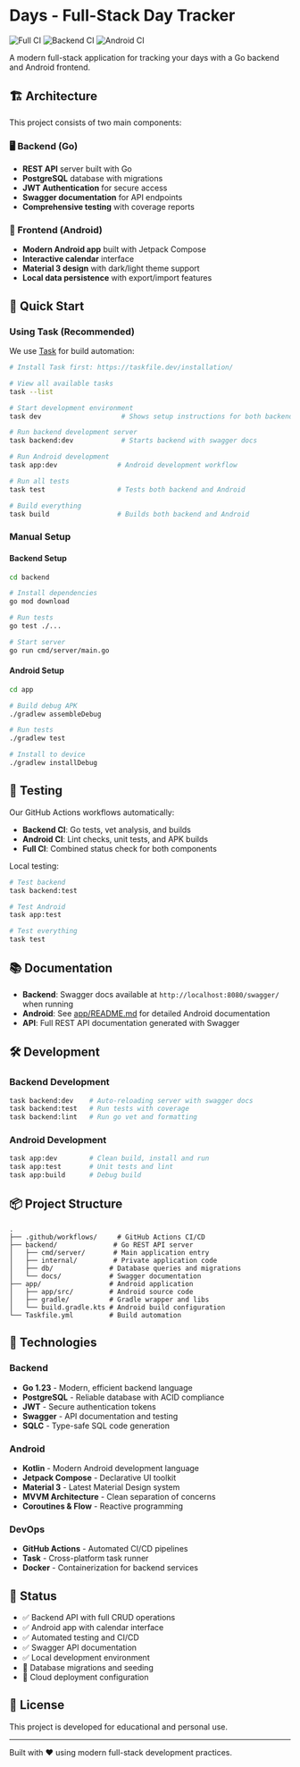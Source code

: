 # Days - Full-Stack Day Tracker

![Full CI](https://github.com/Germain-L/days/workflows/Full%20CI/badge.svg)
![Backend CI](https://github.com/Germain-L/days/workflows/Backend%20CI/badge.svg)
![Android CI](https://github.com/Germain-L/days/workflows/Android%20CI/badge.svg)

A modern full-stack application for tracking your days with a Go backend and Android frontend.

## 🏗️ Architecture

This project consists of two main components:

### 🖥️ Backend (Go)

- **REST API** server built with Go
- **PostgreSQL** database with migrations
- **JWT Authentication** for secure access
- **Swagger documentation** for API endpoints
- **Comprehensive testing** with coverage reports

### 📱 Frontend (Android)

- **Modern Android app** built with Jetpack Compose
- **Interactive calendar** interface
- **Material 3 design** with dark/light theme support
- **Local data persistence** with export/import features

## 🚀 Quick Start

### Using Task (Recommended)

We use [Task](https://taskfile.dev/) for build automation:

```bash
# Install Task first: https://taskfile.dev/installation/

# View all available tasks
task --list

# Start development environment
task dev                    # Shows setup instructions for both backend and Android

# Run backend development server
task backend:dev            # Starts backend with swagger docs

# Run Android development
task app:dev               # Android development workflow

# Run all tests
task test                  # Tests both backend and Android

# Build everything
task build                 # Builds both backend and Android
```

### Manual Setup

#### Backend Setup

```bash
cd backend

# Install dependencies
go mod download

# Run tests
go test ./...

# Start server
go run cmd/server/main.go
```

#### Android Setup

```bash
cd app

# Build debug APK
./gradlew assembleDebug

# Run tests
./gradlew test

# Install to device
./gradlew installDebug
```

## 🧪 Testing

Our GitHub Actions workflows automatically:

- **Backend CI**: Go tests, vet analysis, and builds
- **Android CI**: Lint checks, unit tests, and APK builds  
- **Full CI**: Combined status check for both components

Local testing:

```bash
# Test backend
task backend:test

# Test Android
task app:test

# Test everything
task test
```

## 📚 Documentation

- **Backend**: Swagger docs available at `http://localhost:8080/swagger/` when running
- **Android**: See [app/README.md](app/README.md) for detailed Android documentation
- **API**: Full REST API documentation generated with Swagger

## 🛠️ Development

### Backend Development

```bash
task backend:dev    # Auto-reloading server with swagger docs
task backend:test   # Run tests with coverage
task backend:lint   # Run go vet and formatting
```

### Android Development  

```bash
task app:dev        # Clean build, install and run
task app:test       # Unit tests and lint
task app:build      # Debug build
```

## 📦 Project Structure

```tree
.
├── .github/workflows/     # GitHub Actions CI/CD
├── backend/              # Go REST API server
│   ├── cmd/server/       # Main application entry
│   ├── internal/         # Private application code
│   ├── db/              # Database queries and migrations
│   └── docs/            # Swagger documentation
├── app/                 # Android application
│   ├── app/src/         # Android source code
│   ├── gradle/          # Gradle wrapper and libs
│   └── build.gradle.kts # Android build configuration
└── Taskfile.yml         # Build automation
```

## 🔧 Technologies

### Backend

- **Go 1.23** - Modern, efficient backend language
- **PostgreSQL** - Reliable database with ACID compliance
- **JWT** - Secure authentication tokens
- **Swagger** - API documentation and testing
- **SQLC** - Type-safe SQL code generation

### Android

- **Kotlin** - Modern Android development language
- **Jetpack Compose** - Declarative UI toolkit
- **Material 3** - Latest Material Design system
- **MVVM Architecture** - Clean separation of concerns
- **Coroutines & Flow** - Reactive programming

### DevOps

- **GitHub Actions** - Automated CI/CD pipelines
- **Task** - Cross-platform task runner
- **Docker** - Containerization for backend services

## 🚦 Status

- ✅ Backend API with full CRUD operations
- ✅ Android app with calendar interface
- ✅ Automated testing and CI/CD
- ✅ Swagger API documentation
- ✅ Local development environment
- 🔄 Database migrations and seeding
- 🔄 Cloud deployment configuration

## 📄 License

This project is developed for educational and personal use.

---

Built with ❤️ using modern full-stack development practices.
